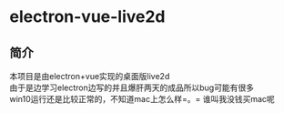 # electron-vue-live2d
## 简介  
本项目是由electron+vue实现的桌面版live2d  
由于是边学习electron边写的并且爆肝两天的成品所以bug可能有很多  
win10运行还是比较正常的，不知道mac上怎么样=。= 谁叫我没钱买mac呢
